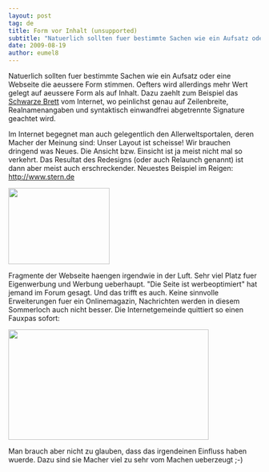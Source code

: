 ```yaml
---
layout: post
tag: de
title: Form vor Inhalt (unsupported)
subtitle: "Natuerlich sollten fuer bestimmte Sachen wie ein Aufsatz oder eine Webseite die aeussere Form stimmen. Oefters wird allerdings mehr Wert gelegt auf aeussere Form als auf Inhalt. Dazu zaehlt zum Beispiel das Schwarze Brett vom Internet, wo peinlichst&hellip;"
date: 2009-08-19
author: eumel8
---
```


Natuerlich sollten fuer bestimmte Sachen wie ein Aufsatz oder eine Webseite die aeussere Form stimmen. Oefters wird allerdings mehr Wert gelegt auf aeussere Form als auf Inhalt. Dazu zaehlt zum Beispiel das <a href="http://de.wikipedia.org/wiki/Usenet">Schwarze Brett</a> vom Internet, wo peinlichst genau auf Zeilenbreite, Realnamenangaben und syntaktisch einwandfrei abgetrennte Signature geachtet wird.

Im Internet begegnet man auch gelegentlich den Allerweltsportalen, deren Macher der Meinung sind: Unser Layout ist scheisse! Wir brauchen dringend was Neues. 
Die Ansicht bzw. Einsicht ist ja meist nicht mal so verkehrt. Das Resultat des Redesigns (oder auch Relaunch genannt) ist dann aber meist auch erschreckender. 
Neuestes Beispiel im Reigen: http://www.stern.de 

<div class="image_block"><img src="http://blog.eumelnet.de/blogs/media/blogs/blog/sternde.jpg" alt="" title="" width="202" height="152" /></div> 

Fragmente der Webseite haengen irgendwie in der Luft. Sehr viel Platz fuer Eigenwerbung und Werbung ueberhaupt. "Die Seite ist werbeoptimiert" hat jemand im Forum gesagt. Und das trifft es auch. Keine sinnvolle Erweiterungen fuer ein Onlinemagazin, Nachrichten werden in diesem Sommerloch auch nicht besser.
Die Internetgemeinde quittiert so einen Fauxpas sofort:

<div class="image_block"><img src="http://blog.eumelnet.de/blogs/media/blogs/blog/graph_sternde.png" alt="" title="" width="400" height="220" /></div> 

Man brauch aber nicht zu glauben, dass das irgendeinen Einfluss haben wuerde. Dazu sind sie Macher viel zu sehr vom Machen ueberzeugt ;-)
